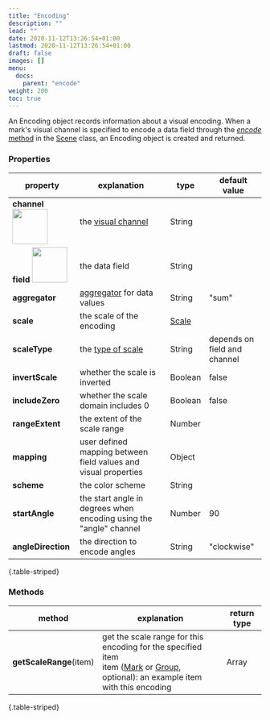 ```yaml
---
title: "Encoding"
description: ""
lead: ""
date: 2020-11-12T13:26:54+01:00
lastmod: 2020-11-12T13:26:54+01:00
draft: false
images: []
menu:
  docs:
    parent: "encode"
weight: 200
toc: true
---
```


An Encoding object records information about a visual encoding. When a mark's visual channel is specified to encode a data field through the [_encode_ method](../../group/scene/#methods-encode) in the [Scene](../../group/scene/) class, an Encoding object is created and returned. 

### Properties
| property |  explanation   | type | default value |
| --- | --- | --- | --- | 
|**channel** <img width="70px" src="../../readonly.png">| the [visual channel](../../global/constants/#channel) | String | | 
|**field** <img width="70px" src="../../readonly.png">| the data field | String | | 
|**aggregator**| [aggregator](../../global/constants/#aggregator) for data values | String |  "sum" | 
|**scale**| the scale of the encoding | [Scale](../scale/) | | 
|**scaleType**| the [type of scale](../../global/constants/#scale-type) | String | depends on<br>field and channel | 
|**invertScale** | whether the scale is inverted | Boolean | false | 
|**includeZero**| whether the scale domain includes 0 | Boolean | false |
|**rangeExtent**| the extent of the scale range | Number | |
|**mapping**| user defined mapping between field values and visual properties | Object |  |
|**scheme**| the color scheme  | String | |
|**startAngle**| the start angle in degrees when encoding using the "angle" channel | Number| 90 |
|**angleDirection**| the direction to encode angles | String | "clockwise" |
{.table-striped}

### Methods
| method |  explanation   | return type |
| --- | --- | --- |
| **getScaleRange**(item) | get the scale range for this encoding for the specified item<br>item ([Mark](../../marks/mark/) or [Group](../../group/group/), optional): an example item with this encoding | Array |
{.table-striped}